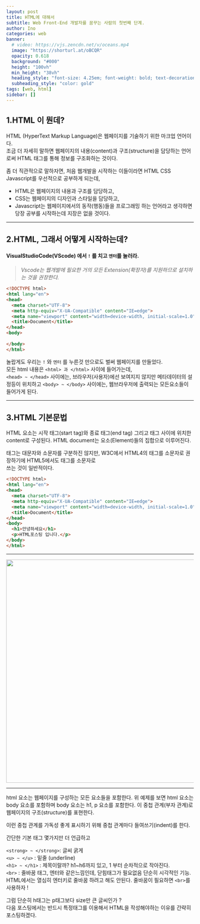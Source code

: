 ```yaml
---
layout: post
title: HTML에 대해서
subtitle: Web Front-End 개발자를 꿈꾸는 사람의 첫번째 단계.
author: Ino
categories: web
banner:
  # video: https://vjs.zencdn.net/v/oceans.mp4
  image: "https://shorturl.at/oBCQR"
  opacity: 0.618
  background: "#000"
  height: "100vh"
  min_height: "38vh"
  heading_style: "font-size: 4.25em; font-weight: bold; text-decoration: underline"
  subheading_style: "color: gold"
tags: [web, html]
sidebar: []
---
```

## 1.HTML 이 뭔데?

HTML (HyperText Markup Language)은 웹페이지를 기술하기 위한 마크업 언어이다.   
조금 더 자세히 말하면 웹페이지의 내용(content)과 구조(structure)을 담당하는 언어로써 HTML 태그를 통해 정보를 구조화하는 것이다.

좀 더 직관적으로 말하자면, 처음 웹개발을 시작하는 이들이라면 HTML CSS Javascript를 우선적으로 공부하게 되는데,   
* HTML은 웹페이지의 내용과 구조를 담당하고,   
* CSS는 웹페이지의 디자인과 스타일을 담당하고,   
* Javascript는 웹페이지에서의 동작(행동)들을 프로그래밍 하는 언어라고 생각하면 당장 공부를 시작하는데 지장은 없을 것이다.

***

## 2.HTML, 그래서 어떻게 시작하는데?

#### VisualStudioCode(VScode) 에서 `!` 를 치고 `엔터`를 눌러라.

> _Vscode는 웹개발에 필요한 거의 모든 Extension(확장자)를 지원하므로 설치하는 것을 권장한다._

```html
<!DOCTYPE html>
<html lang="en">
<head>
  <meta charset="UTF-8">
  <meta http-equiv="X-UA-Compatible" content="IE=edge">
  <meta name="viewport" content="width=device-width, initial-scale=1.0">
  <title>Document</title>
</head>
<body>
  
</body>
</html>
```

놀랍게도 우리는 `!` 와 `엔터` 를 누른것 만으로도 벌써 웹페이지를 만들었다.   
모든 html 내용은 `<html> 과 </html>` 사이에 들어가는데,  
`<head> ~ </head>` 사이에는, 브라우저(사용자)에선 보여지지 않지만 메타데이터의 설정등이 위치하고
`<body> ~ </body>` 사이에는, 웹브라우저에 출력되는 모든요소들이 들어가게 된다.

***

## 3.HTML 기본문법

HTML 요소는 시작 태그(start tag)와 종료 태그(end tag) 그리고 태그 사이에 위치한 content로 구성된다.
HTML document는 요소(Element)들의 집합으로 이루어진다.

태그는 대문자와 소문자를 구분하진 않지만, W3C에서 HTML4의 태그를 소문자로 권장하기에 HTML5에서도 태그를 소문자로   
쓰는 것이 일반적이다.


```html
<!DOCTYPE html>
<html lang="en">
<head>
  <meta charset="UTF-8">
  <meta http-equiv="X-UA-Compatible" content="IE=edge">
  <meta name="viewport" content="width=device-width, initial-scale=1.0">
  <title>Document</title>
</head>
<body>
  <h1>안녕하세요</h1>
  <p>HTML포스팅 입니다.</p>
</body>
</html>
```
   
*** 
<img src="https://user-images.githubusercontent.com/95608811/169938038-2d49f93a-cca9-4f61-843c-44c977ad9f92.png" width="600px">

***
html 요소는 웹페이지를 구성하는 모든 요소들을 포함한다.   위 예제를 보면 html 요소는 body 요소를 포함하며 body 요소는 h1, p 요소를 포함한다. 이 중첩 관계(부자 관계)로 웹페이지의 구조(structure)를 표현한다.   

이런 중첩 관계를 가독성 좋게 표시하기 위해 중첩 관계마다 들여쓰기(indent)를 한다. 

간단한 기본 태그 몇가지만 더 언급하고 
   
`<strong> ~ </strong>`: 글씨 굵게   
`<u> ~ </u>` : 밑줄 (underline)   
`<h1> ~ </h1>` : 제목이랄까? h1~h6까지 있고, 1 부터 순차적으로 작아진다.  
`<br>` : 줄바꿈 태그, 엔터와 같은느낌인데, 닫힘태그가 필요없음 단순히 시각적인 기능.  
HTML에서는 열심히 엔터키로 줄바꿈 하려고 해도 안된다. 
줄바꿈이 필요하면 `<br>`를 사용하자 ! 
    
그럼 단순히 h태그는 p태그보다 size만 큰 글씨인가 ?  
다음 포스팅에서는 반드시 특정태그를 이용해서 HTML을 작성해야하는 이유를 간략히 포스팅하겠다.